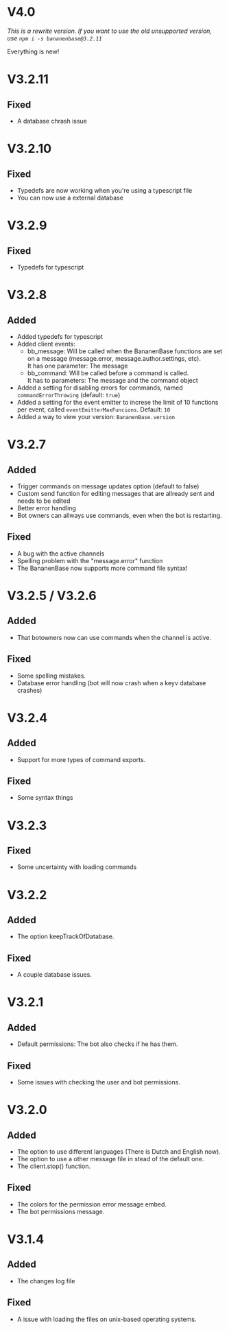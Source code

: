 # V4.0
_This is a rewrite version. If you want to use the old unsupported version, use `npm i -s bananenbase@3.2.11`_

Everything is new!

# V3.2.11
## Fixed
- A database chrash issue

# V3.2.10
## Fixed
- Typedefs are now working when you're using a typescript file
- You can now use a external database

# V3.2.9
## Fixed
- Typedefs for typescript

# V3.2.8
## Added
- Added typedefs for typescript
- Added client events:
  - bb_message: Will be called when the BananenBase functions are set on a message (message.error, message.author.settings, etc).<br>It has one parameter: The message
  - bb_command: Will be called before a command is called.<br>It has to parameters: The message and the command object
- Added a setting for disabling errors for commands, named `commandErrorThrowing` (default: `true`)
- Added a setting for the event emitter to increse the limit of 10 functions per event, called `eventEmitterMaxFuncions`. Default: `10`
- Added a way to view your version: `BananenBase.version`

# V3.2.7 
## Added
- Trigger commands on message updates option (default to false)
- Custom send function for editing messages that are allready sent and needs to be edited
- Better error handling
- Bot owners can allways use commands, even when the bot is restarting.
## Fixed
- A bug with the active channels
- Spelling problem with the "message.error" function
- The BananenBase now supports more command file syntax!

# V3.2.5 / V3.2.6
## Added
- That botowners now can use commands when the channel is active.
## Fixed
- Some spelling mistakes.
- Database error handling (bot will now crash when a keyv database crashes)

# V3.2.4
## Added
- Support for more types of command exports.
## Fixed
- Some syntax things

# V3.2.3
## Fixed
- Some uncertainty with loading commands

# V3.2.2
## Added
- The option keepTrackOfDatabase.
## Fixed
- A couple database issues.

# V3.2.1
## Added
- Default permissions: The bot also checks if he has them.
## Fixed
- Some issues with checking the user and bot permissions.

# V3.2.0
## Added
- The option to use different languages (There is Dutch and English now).
- The option to use a other message file in stead of the default one.
- The client.stop() function.
## Fixed
- The colors for the permission error message embed.
- The bot permissions message.

# V3.1.4
## Added
- The changes log file
## Fixed
- A issue with loading the files on unix-based operating systems.
